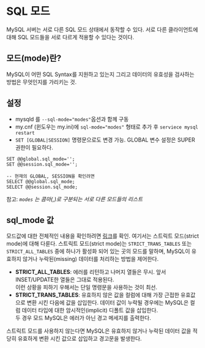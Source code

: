 # SQL 모드

MySQL 서버는 서로 다른 SQL 모드 상태에서 동작할 수 있다.
서로 다른 클라이언트에 대해 SQL 모드들을 서로 다르게 적용할 수 있다는 것이다.

## 모드(mode)란?
MySQL이 어떤 SQL Syntax를 지원하고 있는지 그리고 데이터의 유효성을 검사하는 방법은 무엇인지를 가리키는 것.

## 설정
- mysqld 를 `--sql-mode="modes"`옵션과 함께 구동
- my.cnf (윈도우는 my.ini)에 `sql-mode="modes"` 형태로 추가 후 `serviece mysql restart`
- `SET [GLOBAL|SESSION]` 명령문으로도 변경 가능.
GLOBAL 변수 설정은 SUPER 권한이 필요하다.
```
SET @@global.sql_mode='';
SET @@session.sql_mode='';

-- 현재의 GLOBAL, SESSION을 확인려면
SELECT @@global.sql_mode;
SELECT @@session.sql_mode;
```
참고: _`modes` 는 콤마(,)로 구분되는 서로 다른 모드들의 리스트_

## sql_mode 값
모드값에 대한 전체적인 내용을 확인하려면 [링크](http://www.mysqlkorea.com/sub.html?mcode=manual&scode=01_1&m_no=22283&cat1=752&cat2=790&cat3=868&lang=k)를 확인.
여기서는 스트릭트 모드(strict mode)에 대해 다룬다.
스트릭트 모드(strict mode)는 `STRICT_TRANS_TABLES` 또는 `STRICT_ALL_TABLES` 중에 하나가 활성화 되어 있는 곳의 모드를 말하며, MySQL이 유효하지 않거나 누락된(missing) 데이터를 처리하는 방법을 제어한다.

- **STRICT_ALL_TABLES**: 에러를 리턴하고 나머지 열들은 무시. 앞서 INSET/UPDATE한 열들은 그대로 적용된다.  
이런 상황을 피하기 우해서는 단일 명령문을 사용하는 것이 최선.
- **STRICT_TRANS_TABLES**: 유효하지 않은 값을 컬럼에 대해 가장 근접한 유효값으로 변환 시킨 다음에 값을 삽입한다. 데이터 값이 누락될 경우에는 MySQL은 컬럼 데이터 타입에 대한 암시적인(implicit) 디폴트 값을 삽입한다.  
두 경우 모드 MySQL은 에러가 아닌 경고 메세지를 출력한다.

스트릭트 모드를 사용하지 않는다면 MySQL은 유효하지 않거나 누락된 데이터 값을 적당히 유효하게 변환 시킨 값으로 삽입하고 경고문을 발생한다.



